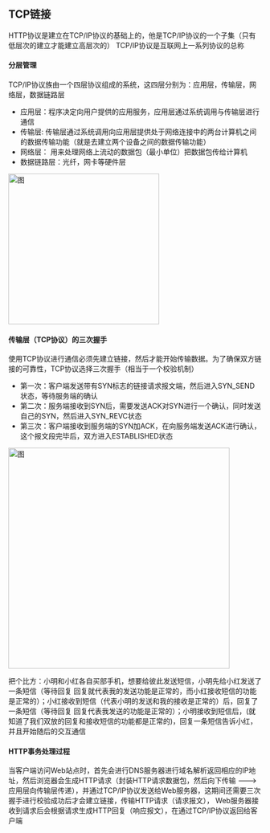 ## TCP链接
HTTP协议是建立在TCP/IP协议的基础上的，他是TCP/IP协议的一个子集（只有低层次的建立才能建立高层次的）
TCP/IP协议是互联网上一系列协议的总称

#### 分层管理
TCP/IP协议族由一个四层协议组成的系统，这四层分别为：应用层，传输层，网络层，数据链路层
 - 应用层：程序决定向用户提供的应用服务，应用层通过系统调用与传输层进行通信
 - 传输层: 传输层通过系统调用向应用层提供处于网络连接中的两台计算机之间的数据传输功能（就是去建立两个设备之间的数据传输功能）
 - 网络层： 用来处理网络上流动的数据包（最小单位）把数据包传给计算机
 - 数据链路层：光纤，网卡等硬件层

<img :src="$withBase('/分层管理.png')" width="300" alt="图">

<!-- #### HTTP数据传输过程 -->

#### 传输层（TCP协议）的三次握手
使用TCP协议进行通信必须先建立链接，然后才能开始传输数据。为了确保双方链接的可靠性，TCP协议选择三次握手（相当于一个校验机制）
 - 第一次：客户端发送带有SYN标志的链接请求报文端，然后进入SYN_SEND状态，等待服务端的确认
 - 第二次：服务端接收到SYN后，需要发送ACK对SYN进行一个确认，同时发送自己的SYN，然后进入SYN_REVC状态
 - 第三次：客户端接收到服务端的SYN加ACK，在向服务端发送ACK进行确认，这个报文段完毕后，双方进入ESTABLISHED状态

<img :src="$withBase('/三次握手.png')" width="440" alt="图">

把个比方：小明和小红各自买部手机，想要给彼此发送短信，小明先给小红发送了一条短信（等待回复 回复就代表我的发送功能是正常的，而小红接收短信的功能是正常的）；小红接收到短信（代表小明的发送和我的接收是正常的）后，回复了一条短信（等待回复 回复代表我发送的功能是正常的）；小明接收到短信后，(就知道了我们双放的回复和接收短信的功能都是正常的)，回复一条短信告诉小红，并且开始随后的交互通信


#### HTTP事务处理过程
当客户端访问Web站点时，首先会进行DNS服务器进行域名解析返回相应的IP地址，然后浏览器会生成HTTP请求（封装HTTP请求数据包，然后向下传输 ---> 应用层向传输层传递），并通过TCP/IP协议发送给Web服务器，这期间还需要三次握手进行校验成功后才会建立链接，传输HTTP请求（请求报文）， Web服务器接收到请求后会根据请求生成HTTP回复（响应报文），在通过TCP/IP协议返回给客户端